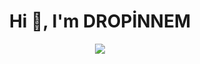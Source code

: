 <h1 align="center">Hi 👋, I'm DROPİNNEM</h1>

<div align="center">
<a href="https://discord.com/users/721896990908350546"><img src="https://lanyard-profile-readme.vercel.app/api/721896990908350546"/></a>
   </div>
   

